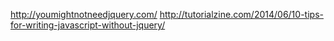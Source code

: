 http://youmightnotneedjquery.com/
 http://tutorialzine.com/2014/06/10-tips-for-writing-javascript-without-jquery/